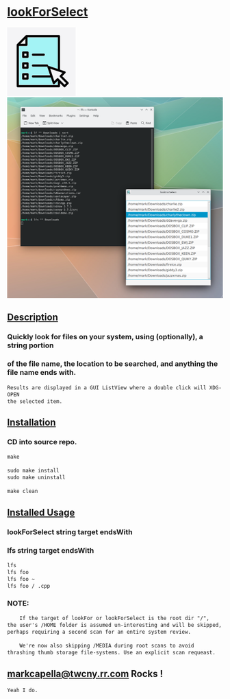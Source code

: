 # <ins>lookForSelect</ins>

!['lookForSelect'](https://github.com/markcapella/lookForSelect/blob/main/lookForSelect.png)
!['lookForSelect'](https://github.com/markcapella/lookForSelect/blob/main/assets/screenshot.png)


## <ins>Description</ins>

###    Quickly look for files on your system, using (optionally), a string portion
###    of the file name, the location to be searched, and anything the file name ends with.

    Results are displayed in a GUI ListView where a double click will XDG-OPEN
    the selected item.


## <ins>Installation</ins>

###    CD into source repo.

    make

    sudo make install
    sudo make uninstall

    make clean


## <ins>Installed Usage</ins>

###    lookForSelect string target endsWith
###    lfs string target endsWith

    lfs
    lfs foo
    lfs foo ~
    lfs foo / .cpp


### NOTE:

        If the target of lookFor or lookForSelect is the root dir "/",
    the user's /HOME folder is assumed un-interesting and will be skipped,
    perhaps requiring a second scan for an entire system review.

        We're now also skipping /MEDIA during root scans to avoid
    thrashing thumb storage file-systems. Use an explicit scan requeast.


## markcapella@twcny.rr.com Rocks !

    Yeah I do.
